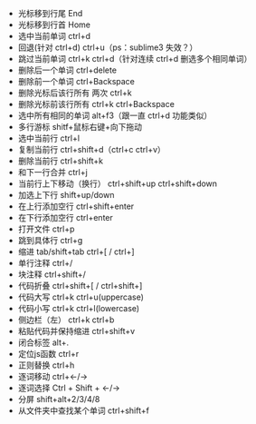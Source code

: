 - 光标移到行尾 End
- 光标移到行首 Home
- 选中当前单词 ctrl+d
- 回退(针对 ctrl+d) ctrl+u（ps：sublime3 失效？）
- 跳过当前单词 ctrl+k ctrl+d（针对连续 ctrl+d 删选多个相同单词）
- 删除后一个单词 ctrl+delete
- 删除前一个单词 ctrl+Backspace
- 删除光标后该行所有 两次 ctrl+k
- 删除光标前该行所有 ctrl+k ctrl+Backspace
- 选中所有相同的单词 alt+f3（跟一直 ctrl+d 功能类似）
- 多行游标 shitf+鼠标右键+向下拖动
- 选中当前行 ctrl+l
- 复制当前行 ctrl+shift+d（ctrl+c ctrl+v）
- 删除当前行 ctrl+shift+k
- 和下一行合并 ctrl+j
- 当前行上下移动（换行） ctrl+shift+up ctrl+shift+down
- 加选上下行 shift+up/down
- 在上行添加空行 ctrl+shift+enter
- 在下行添加空行 ctrl+enter
- 打开文件 ctrl+p
- 跳到具体行 ctrl+g
- 缩进 tab/shift+tab ctrl+[ / ctrl+]
- 单行注释 ctrl+/
- 块注释 ctrl+shift+/
- 代码折叠 ctrl+shift+[ / ctrl+shift+]
- 代码大写 ctrl+k ctrl+u(uppercase)
- 代码小写 ctrl+k ctrl+l(lowercase)
- 侧边栏（左） ctrl+k ctrl+b
- 粘贴代码并保持缩进 ctrl+shift+v
- 闭合标签 alt+.
- 定位js函数 ctrl+r
- 正则替换 ctrl+h
- 逐词移动 ctrl+←/→
- 逐词选择 Ctrl + Shift + ←/→
- 分屏 shift+alt+2/3/4/8
- 从文件夹中查找某个单词 ctrl+shift+f